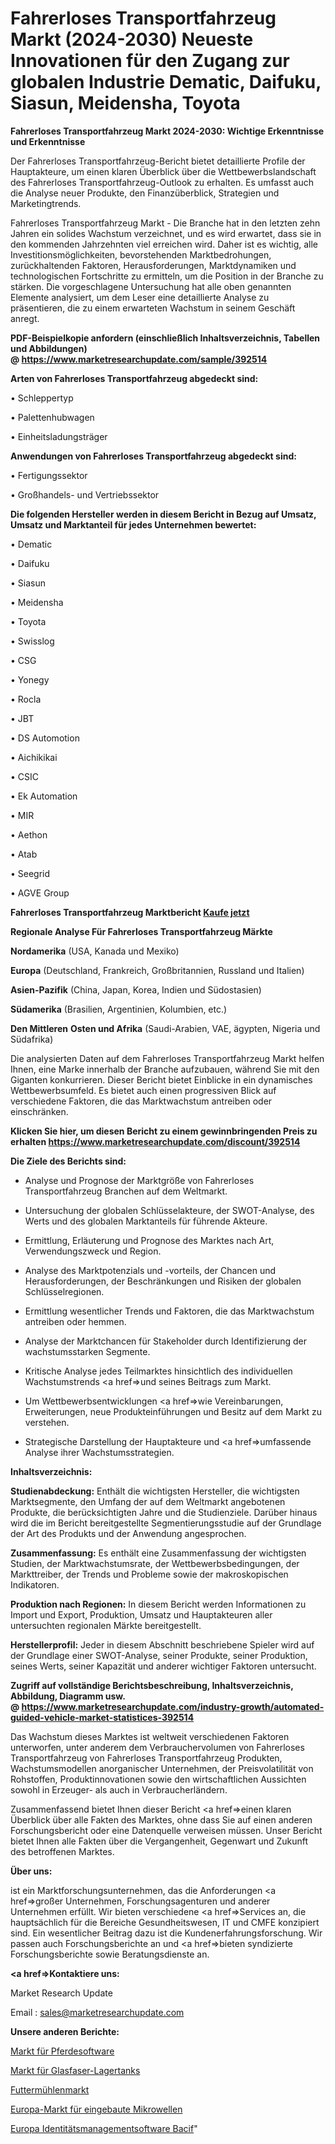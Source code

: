 # Fahrerloses Transportfahrzeug Markt (2024-2030) Neueste Innovationen für den Zugang zur globalen Industrie Dematic, Daifuku, Siasun, Meidensha, Toyota

<strong>Fahrerloses Transportfahrzeug Markt 2024-2030: Wichtige Erkenntnisse und Erkenntnisse</strong>

Der Fahrerloses Transportfahrzeug-Bericht bietet detaillierte Profile der Hauptakteure, um einen klaren Überblick über die Wettbewerbslandschaft des Fahrerloses Transportfahrzeug-Outlook zu erhalten. Es umfasst auch die Analyse neuer Produkte, den Finanzüberblick, Strategien und Marketingtrends.

Fahrerloses Transportfahrzeug Markt - Die Branche hat in den letzten zehn Jahren ein solides Wachstum verzeichnet, und es wird erwartet, dass sie in den kommenden Jahrzehnten viel erreichen wird. Daher ist es wichtig, alle Investitionsmöglichkeiten, bevorstehenden Marktbedrohungen, zurückhaltenden Faktoren, Herausforderungen, Marktdynamiken und technologischen Fortschritte zu ermitteln, um die Position in der Branche zu stärken. Die vorgeschlagene Untersuchung hat alle oben genannten Elemente analysiert, um dem Leser eine detaillierte Analyse zu präsentieren, die zu einem erwarteten Wachstum in seinem Geschäft anregt.

<strong><b>PDF-Beispielkopie anfordern (einschließlich Inhaltsverzeichnis, Tabellen und Abbildungen) @ </b></strong><strong><a href=https://www.marketresearchupdate.com/sample/392514><strong>https://www.marketresearchupdate.com/sample/392514</u></a></strong></strong>

<strong>Arten von Fahrerloses Transportfahrzeug abgedeckt sind:</strong>

• Schleppertyp

• Palettenhubwagen

• Einheitsladungsträger

<strong>Anwendungen von Fahrerloses Transportfahrzeug abgedeckt sind:</strong>

• Fertigungssektor

• Großhandels- und Vertriebssektor

<strong>Die folgenden Hersteller werden in diesem Bericht in Bezug auf Umsatz, Umsatz und Marktanteil für jedes Unternehmen bewertet:</strong>

• Dematic

• Daifuku

• Siasun

• Meidensha

• Toyota

• Swisslog

• CSG

• Yonegy

• Rocla

• JBT

• DS Automotion

• Aichikikai

• CSIC

• Ek Automation

• MIR

• Aethon

• Atab

• Seegrid

• AGVE Group

<strong>Fahrerloses Transportfahrzeug Marktbericht <a href=https://www.marketresearchupdate.com/buynow/392514>Kaufe jetzt</a></strong>

<strong>Regionale Analyse Für Fahrerloses Transportfahrzeug Märkte</strong>

<strong>Nordamerika</strong> (USA, Kanada und Mexiko)

<strong>Europa</strong> (Deutschland, Frankreich, Großbritannien, Russland und Italien)

<strong>Asien-Pazifik</strong> (China, Japan, Korea, Indien und Südostasien)

<strong>Südamerika</strong> (Brasilien, Argentinien, Kolumbien, etc.)

<strong>Den Mittleren</strong> <strong>Osten und Afrika</strong> (Saudi-Arabien, VAE, ägypten, Nigeria und Südafrika)

Die analysierten Daten auf dem Fahrerloses Transportfahrzeug Markt helfen Ihnen, eine Marke innerhalb der Branche aufzubauen, während Sie mit den Giganten konkurrieren. Dieser Bericht bietet Einblicke in ein dynamisches Wettbewerbsumfeld. Es bietet auch einen progressiven Blick auf verschiedene Faktoren, die das Marktwachstum antreiben oder einschränken.

<strong>Klicken Sie hier, um diesen Bericht zu einem gewinnbringenden Preis zu erhalten
</strong><strong><a href=https://www.marketresearchupdate.com/discount/392514>https://www.marketresearchupdate.com/discount/392514</b></u></strong></a>

<strong>Die Ziele des Berichts sind:</strong>

- Analyse und Prognose der Marktgröße von Fahrerloses Transportfahrzeug Branchen auf dem Weltmarkt.

- Untersuchung der globalen Schlüsselakteure, der SWOT-Analyse, des Werts und des globalen Marktanteils für führende Akteure.

- Ermittlung, Erläuterung und Prognose des Marktes nach Art, Verwendungszweck und Region.

- Analyse des Marktpotenzials und -vorteils, der Chancen und Herausforderungen, der Beschränkungen und Risiken der globalen Schlüsselregionen.

- Ermittlung wesentlicher Trends und Faktoren, die das Marktwachstum antreiben oder hemmen.

- Analyse der Marktchancen für Stakeholder durch Identifizierung der wachstumsstarken Segmente.

- Kritische Analyse jedes Teilmarktes hinsichtlich des individuellen Wachstumstrends <a href=>und</a> seines Beitrags zum Markt.

- Um Wettbewerbsentwicklungen <a href=>wie</a> Vereinbarungen, Erweiterungen, neue Produkteinführungen und Besitz auf dem Markt zu verstehen.

- Strategische Darstellung der Hauptakteure und <a href=>umfas</a>sende Analyse ihrer Wachstumsstrategien.

<strong>Inhaltsverzeichnis:</strong>

<strong>Studienabdeckung:</strong> Enthält die wichtigsten Hersteller, die wichtigsten Marktsegmente, den Umfang der auf dem Weltmarkt angebotenen Produkte, die berücksichtigten Jahre und die Studienziele. Darüber hinaus wird die im Bericht bereitgestellte Segmentierungsstudie auf der Grundlage der Art des Produkts und der Anwendung angesprochen.

<strong>Zusammenfassung:</strong> Es enthält eine Zusammenfassung der wichtigsten Studien, der Marktwachstumsrate, der Wettbewerbsbedingungen, der Markttreiber, der Trends und Probleme sowie der makroskopischen Indikatoren.

<strong>Produktion nach Regionen:</strong> In diesem Bericht werden Informationen zu Import und Export, Produktion, Umsatz und Hauptakteuren aller untersuchten regionalen Märkte bereitgestellt.

<strong>Herstellerprofil:</strong> Jeder in diesem Abschnitt beschriebene Spieler wird auf der Grundlage einer SWOT-Analyse, seiner Produkte, seiner Produktion, seines Werts, seiner Kapazität und anderer wichtiger Faktoren untersucht.

<strong><b>Zugriff auf vollständige Berichtsbeschreibung, Inhaltsverzeichnis, Abbildung, Diagramm usw. @ </b></strong><strong><a href=https://www.marketresearchupdate.com/industry-growth/automated-guided-vehicle-market-statistices-392514>https://www.marketresearchupdate.com/industry-growth/automated-guided-vehicle-market-statistices-392514</a></strong>

Das Wachstum dieses Marktes ist weltweit verschiedenen Faktoren unterworfen, unter anderem dem Verbrauchervolumen von Fahrerloses Transportfahrzeug von Fahrerloses Transportfahrzeug Produkten, Wachstumsmodellen anorganischer Unternehmen, der Preisvolatilität von Rohstoffen, Produktinnovationen sowie den wirtschaftlichen Aussichten sowohl in Erzeuger- als auch in Verbraucherländern.

Zusammenfassend bietet Ihnen dieser Bericht <a href=>einen</a> klaren Überblick über alle Fakten des Marktes, ohne dass Sie auf einen anderen Forschungsbericht oder eine Datenquelle verweisen müssen. Unser Bericht bietet Ihnen alle Fakten über die Vergangenheit, Gegenwart und Zukunft des betroffenen Marktes.

<strong>Über uns:</strong>

 ist ein Marktforschungsunternehmen, das die Anforderungen <a href=>großer</a> Unternehmen, Forschungsagenturen und anderer Unternehmen erfüllt. Wir bieten verschiedene <a href=>Services</a> an, die hauptsächlich für die Bereiche Gesundheitswesen, IT und CMFE konzipiert sind. Ein wesentlicher Beitrag dazu ist die Kundenerfahrungsforschung. Wir passen auch Forschungsberichte an und <a href=>bieten</a> syndizierte Forschungsberichte sowie Beratungsdienste an.

<strong><a href=>Kontaktiere uns:</a></strong>

Market Research Update

Email : sales@marketresearchupdate.com

<strong>Unsere anderen Berichte:</strong>

<a href=https://www.linkedin.com/pulse/horse-software-market-opportunities-stay-ahead-game->Markt für Pferdesoftware</a>

<a href=https://www.linkedin.com/pulse/fiberglass-storage-tank-market-size>Markt für Glasfaser-Lagertanks</a>

<a href=https://www.linkedin.com/pulse/feed-mill-market-2023-analysis-growth-drivers-vendors>Futtermühlenmarkt</a>

<a href=https://www.linkedin.com/pulse/europe-built-in-microwave-market-witness-huge>Europa-Markt für eingebaute Mikrowellen</a>

<a href=https://www.linkedin.com/pulse/europe-identity-management-software-bacif/>Europa Identitätsmanagementsoftware Bacif</a>"
